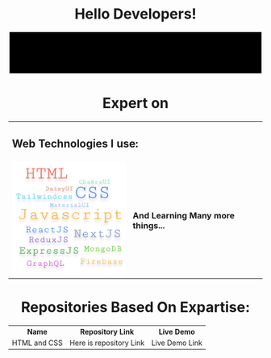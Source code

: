 <div align="center">
  <h1>Hello Developers!</h1>
  <img src="https://raw.githubusercontent.com/techbeeyt/techbeeyt/e231486802e68b325816908e406dfcba39fae7e1/20220802_043948.gif" />
  <div></div>
  <h1>Expert on</h1>
  <table>
    <tr>
      <td colspan="2"><h2>Web Technologies I use:</h2></td>
    </tr>
    <tr>
      <td>
        <img src="https://raw.githubusercontent.com/techbeeyt/techbeeyt/main/expartOn.png" witdth="500px" />
      </td>
      <td>
        <h3>And Learning Many more things...</h3>
      </td>
    </tr>
  </table>
  
  <h1>Repositories Based On Expartise:</h1>
  <table>
    <tr>
      <th>Name</th>
      <th>Repository Link</th>
      <th>Live Demo</th>
    </tr>
    <tr>
      <td>
        HTML and CSS
      </td>
      <td>
        Here is repository Link
      </td>
      <td>Live Demo Link</td>
    </tr>
  </table>
  
</div>

